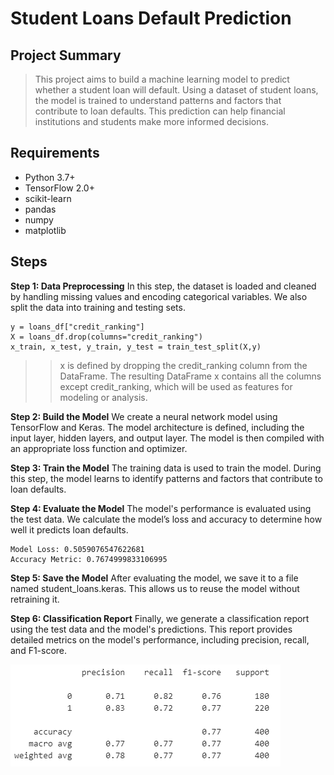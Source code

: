 # Student Loans Default Prediction

## Project Summary
> This project aims to build a machine learning model to predict whether a student loan will default. Using a dataset of student loans, the model is trained to understand patterns and factors that contribute to loan defaults. This prediction can help financial institutions and students make more informed decisions.

## Requirements
- Python 3.7+
- TensorFlow 2.0+
- scikit-learn
- pandas
- numpy
- matplotlib

## Steps

**Step 1: Data Preprocessing**
In this step, the dataset is loaded and cleaned by handling missing values and encoding categorical variables. We also split the data into training and testing sets.
```
y = loans_df["credit_ranking"]
X = loans_df.drop(columns="credit_ranking")
x_train, x_test, y_train, y_test = train_test_split(X,y)
```
>> x is defined by dropping the credit_ranking column from the DataFrame. The resulting DataFrame x contains all the columns except credit_ranking, which will be used as features for modeling or analysis.

**Step 2: Build the Model**
We create a neural network model using TensorFlow and Keras. The model architecture is defined, including the input layer, hidden layers, and output layer. The model is then compiled with an appropriate loss function and optimizer.

**Step 3: Train the Model**
The training data is used to train the model. During this step, the model learns to identify patterns and factors that contribute to loan defaults.

**Step 4: Evaluate the Model**
The model's performance is evaluated using the test data. We calculate the model’s loss and accuracy to determine how well it predicts loan defaults.

```
Model Loss: 0.5059076547622681
Accuracy Metric: 0.7674999833106995
```

**Step 5: Save the Model**
After evaluating the model, we save it to a file named student_loans.keras. This allows us to reuse the model without retraining it.

**Step 6: Classification Report**
Finally, we generate a classification report using the test data and the model's predictions. This report provides detailed metrics on the model's performance, including precision, recall, and F1-score.

![](classification_report_image.PNG)

